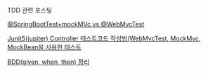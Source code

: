 TDD 관련 포스팅

[@SpringBootTest+mockMVc vs @WebMvcTest](https://www.freeism.co.kr/wp/archives/2034)

[Junit5(jupiter) Controller 테스트코드 작성법(WebMvcTest, MockMvc, MockBean을 사용한 테스트](https://frozenpond.tistory.com/82)

[BDD(given, when, then) 정리](https://www.popit.kr/bdd-behaviour-driven-development%EC%97%90-%EB%8C%80%ED%95%9C-%EA%B0%84%EB%9E%B5%ED%95%9C-%EC%A0%95%EB%A6%AC/)
